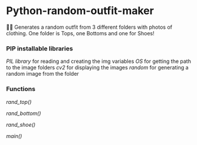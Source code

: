 # Python-random-outfit-maker
👟👖 Generates a random outfit from 3 different folders with photos of clothing.
One folder is Tops, one Bottoms and one for Shoes!

### PIP installable libraries
_PIL library_ for reading and creating the img variables
_OS_ for getting the path to the image folders
_cv2_ for displaying the images
_random_ for generating a random image from the folder

### Functions

_rand_top()_ 

_rand_bottom()_

_rand_shoe()_

_main()_
